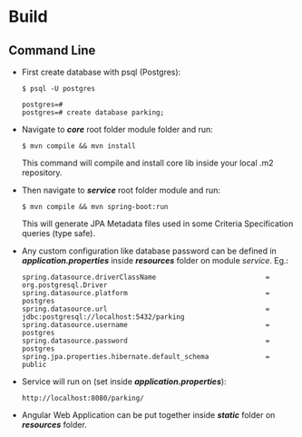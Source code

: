 # Build

## Command Line
- First create database with psql (Postgres):
	```
	$ psql -U postgres
	```
	```
	postgres=#
	postgres=# create database parking;
	```
- Navigate to _**core**_ root folder module folder and run:
	```
	$ mvn compile && mvn install
	```
	This command will compile and install core lib inside your local .m2 repository.
	
- Then navigate to **_service_** root folder module and run:
	```
	$ mvn compile && mvn spring-boot:run
	```
	This will generate JPA Metadata files used in some Criteria Specification queries (type safe).	
- Any custom configuration like database password can be defined in _**application.properties**_ inside **_resources_** folder on module *service*. Eg.:
	```
	spring.datasource.driverClassName                           = org.postgresql.Driver
	spring.datasource.platform                                  = postgres
	spring.datasource.url                                       = jdbc:postgresql://localhost:5432/parking
	spring.datasource.username                                  = postgres
	spring.datasource.password                                  = postgres
	spring.jpa.properties.hibernate.default_schema              = public
	```
- Service will run on (set inside **_application.properties_**):
	```
	http://localhost:8080/parking/
	```
- Angular Web Application can be put together inside **_static_** folder on **_resources_** folder.